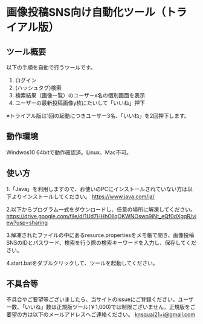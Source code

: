 # 画像投稿SNS向け自動化ツール（トライアル版）
## ツール概要
以下の手順を自動で行うツールです。
1. ログイン
2. (ハッシュタグ)検索
3. 検索結果（画像一覧）のユーザーx名の個別画面を表示
5. ユーザーの最新投稿画像y枚にたいして「いいね」押下

※トライアル版は1回の起動につきユーザー3名、「いいね」を2回押下します。

## 動作環境
Windwos10 64bitで動作確認済。Linux、Mac不可。

## 使い方
1.「Java」を利用しますので、お使いのPCにインストールされていない方は以下よりインストールしてください。
https://www.java.com/ja/

2.以下からプログラム一式をダウンロードし、任意の場所に解凍してください。
https://drive.google.com/file/d/1Ud7HHhOllqOKWNOswo9iNt_eQf0dXgqR/view?usp=sharing

3.解凍されたファイルの中にあるresurce.propertiesをメモ帳で開き、画像投稿SNSのIDとパスワード、検索を行う際の検索キーワードを入力し、保存してください。

4.start.batをダブルクリックして、ツールを起動してください。

## 不具合等
不具合やご要望等ございましたら、当サイトのissueにご登録ください。ユーザー数、「いいね」数は正規版ツール(￥1,000)では制限ございません。正規版をご要望の方は以下のメールアドレスへご連絡ください。
knsquai21+i@gmail.com
